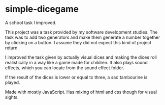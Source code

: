 # simple-dicegame
A school task I improved.

This project was a task provided by my software development studies. The task was to add two generators and make them generate a number together by clicking on a button. I assume they did not expect this kind of project return.

I improved the task given by actually visual dices and making the dices roll realistically in a way like a game made for children. It also plays sound effects, which you can locate from the sound effect folder.

If the result of the dices is lower or equal to three, a sad tambourine is played.

Made with mostly JavaScript. Has mixing of html and css though for visual sights.
